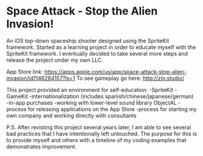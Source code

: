 # Space Attack - Stop the Alien Invasion!

An iOS top-down spaceship shooter designed using the SpriteKit framework. Started as a learning project in order to educate myself with the SpriteKit framework. I eventually decided to take several more steps and release the project under my own LLC.

App Store link: https://apps.apple.com/us/app/space-attack-stop-alien-invasion/id1146284157?ls=1
To see gameplay go here: http://zin.studio/

This project provided an environment for self-education:
-SpriteKit
-GameKit
-internationalization (includes spanish/chinese/japanese/german)
-in-app purchases
-working with lower-level sound library ObjectAL
-process for releasing applications on the App Store
-process for starting my own company and working directly with consultants

P.S.
After revisting this project several years later, I am able to see several bad practices that I have intentionally left untouched. The purpose for this is to provide myself and others with a timeline of my coding examples that demonstrates improvement.
